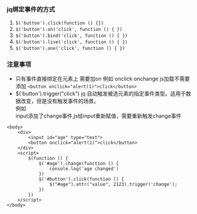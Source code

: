 ### jq绑定事件的方式
1. `$('button').click(function () {})`
2. `$('button').on('click', function () { })`
3. `$('button').bind('click', function () { })`
4. `$('button').live('click', function () { })`
5. `$('button').one('click', function () { })`
### 注意事项
+ 只有事件直接绑定在元素上 需要加on 例如 onclick onchange js加载不需要添加 
`<button onclick="alert(1)">click</button>`
+ $('button').trigger("click") jq 自动触发被选元素的指定事件类型。适用于数据改变，但是没有触发事件的场景。  
例如  
input添加了change事件,js给input重新赋值，需要重新触发change事件  
```
<body>
    <div>
        <input id="age" type="text">
        <button onclick="alert(1)">click</button>
    </div>
    <script>
        $(function () {
            $('#age').change(function () {
                console.log('age changed')
            })
            $('#button').click(function () {
                $("#age").attr("value", 2123).trigger('change');
            })
        })
    </script>
</body>
```
